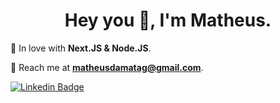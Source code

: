 
<h1 align="center">Hey you 👋, I'm Matheus.</h1>
 
💖 In love with **Next.JS & Node.JS**.

📩 Reach me at **matheusdamatag@gmail.com**.

[![Linkedin Badge](https://img.shields.io/badge/-Matheus%20da%20Mata-7928Ca?style=flat-square&logo=Linkedin&logoColor=white&link=https://www.linkedin.com/in/matheus-da-mata-3875b1166/)](https://www.linkedin.com/in/matheus-da-mata-3875b1166/)
